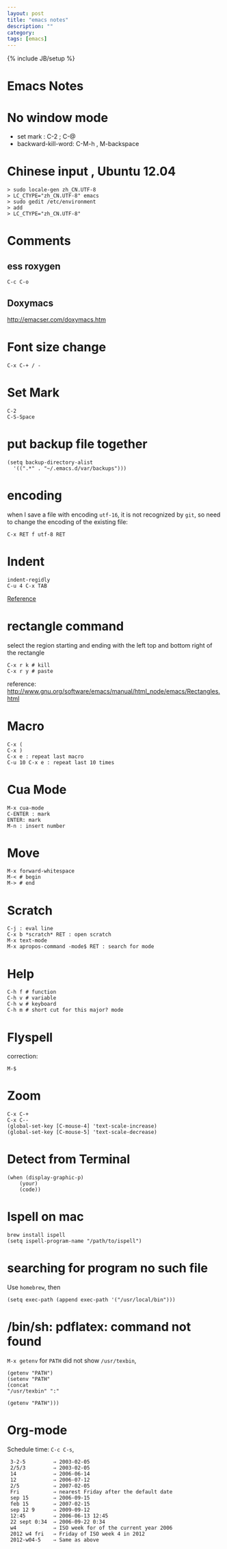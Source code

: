 ```yaml
---
layout: post
title: "emacs notes"
description: ""
category:
tags: [emacs]
---
```

{% include JB/setup %}

Emacs Notes
==========

# No window mode #

- set mark : C-2 ; C-@
- backward-kill-word: C-M-h , M-backspace

# Chinese input , Ubuntu 12.04 #

    > sudo locale-gen zh_CN.UTF-8
	> LC_CTYPE="zh_CN.UTF-8" emacs
	> sudo gedit /etc/environment
	> add
	> LC_CTYPE="zh_CN.UTF-8"

# Comments #

## ess roxygen ##

    C-c C-o

## Doxymacs ##

<http://emacser.com/doxymacs.htm>

# Font size change #

	C-x C-+ / -

# Set Mark #

	C-2
	C-S-Space

# put backup file together #

	(setq backup-directory-alist
      '((".*" . "~/.emacs.d/var/backups")))

# encoding #

when I save a file with encoding `utf-16`, it is not recognized by `git`, so need to change the encoding of the existing file:

	C-x RET f utf-8 RET

# Indent #

	indent-regidly
	C-u 4 C-x TAB

[Reference](http://ruslanspivak.com/2011/04/28/how-to-indent-a-block-of-text-in-emacs/)

# rectangle command #

select the region starting and ending with the left top and bottom right of the rectangle

	C-x r k # kill
	C-x r y # paste

reference: <http://www.gnu.org/software/emacs/manual/html_node/emacs/Rectangles.html>

# Macro #

	C-x (
	C-x )
	C-x e : repeat last macro
	C-u 10 C-x e : repeat last 10 times

# Cua Mode #

	M-x cua-mode
	C-ENTER : mark
	ENTER: mark
	M-n : insert number

# Move #

	M-x forward-whitespace
	M-< # begin
	M-> # end

# Scratch #

	C-j : eval line
	C-x b *scratch* RET : open scratch
	M-x text-mode
	M-x apropos-command -mode$ RET : search for mode

# Help #

	C-h f # function
	C-h v # variable
	C-h w # keyboard
	C-h m # short cut for this major? mode

# Flyspell #

correction:

	M-$

# Zoom #

	C-x C-+
	C-x C--
	(global-set-key [C-mouse-4] 'text-scale-increase)
	(global-set-key [C-mouse-5] 'text-scale-decrease)

# Detect from Terminal #

    (when (display-graphic-p)
	    (your)
		(code))

# Ispell on mac #

    brew install ispell
	(setq ispell-program-name "/path/to/ispell")

# searching for program no such file #

Use `homebrew`, then

    (setq exec-path (append exec-path '("/usr/local/bin")))

# /bin/sh: pdflatex: command not found #

`M-x getenv` for `PATH` did not show `/usr/texbin`,

    (getenv "PATH")
	(setenv "PATH"
	(concat
	"/usr/texbin" ":"

	(getenv "PATH")))

# Org-mode #

Schedule time: `C-c C-s`,

     3-2-5         ⇒ 2003-02-05
     2/5/3         ⇒ 2003-02-05
     14            ⇒ 2006-06-14
     12            ⇒ 2006-07-12
     2/5           ⇒ 2007-02-05
     Fri           ⇒ nearest Friday after the default date
     sep 15        ⇒ 2006-09-15
     feb 15        ⇒ 2007-02-15
     sep 12 9      ⇒ 2009-09-12
     12:45         ⇒ 2006-06-13 12:45
     22 sept 0:34  ⇒ 2006-09-22 0:34
     w4            ⇒ ISO week for of the current year 2006
     2012 w4 fri   ⇒ Friday of ISO week 4 in 2012
     2012-w04-5    ⇒ Same as above
